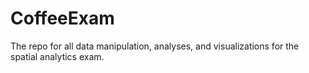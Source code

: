# CoffeeExam
The repo for all data manipulation, analyses, and visualizations for the spatial analytics exam.
